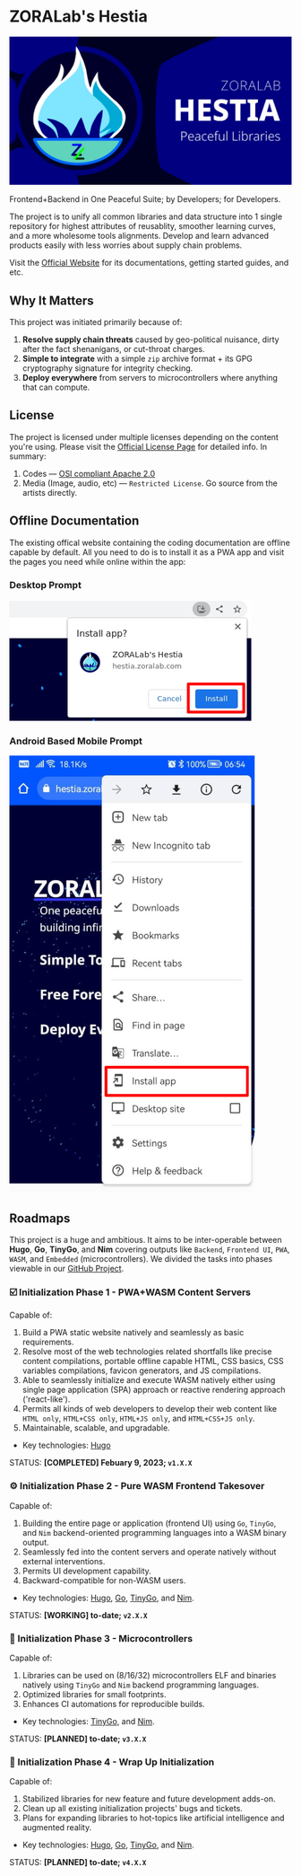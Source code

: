 # ZORALab's Hestia
[![Banner](artworks/logos/zoralab-hestia-1200x630.svg)](https://hestia.zoralab.com)

Frontend+Backend in One Peaceful Suite; by Developers; for Developers.

The project is to unify all common libraries and data structure into 1 single
repository for highest attributes of reusablity, smoother learning curves, and a
more wholesome tools alignments. Develop and learn advanced products easily with
less worries about supply chain problems.

Visit the [Official Website](https://hestia.zoralab.com) for its documentations,
getting started guides, and etc.




## Why It Matters
This project was initiated primarily because of:

1. **Resolve supply chain threats** caused by geo-political nuisance, dirty
   after the fact shenanigans, or cut-throat charges.
2. **Simple to integrate** with a simple `zip` archive format + its GPG
   cryptography signature for integrity checking.
3. **Deploy everywhere** from servers to microcontrollers where anything that
   can compute.



## License
The project is licensed under multiple licenses depending on the content you're
using. Please visit the
[Official License Page](https://hestia.zoralab.com/licenses) for detailed info.
In summary:

1. Codes — [OSI compliant Apache 2.0](https://opensource.org/license/apache-2-0/)
2. Media (Image, audio, etc) — `Restricted License`. Go source from the artists
   directly.




## Offline Documentation
The existing offical website containing the coding documentation are offline
capable by default. All you need to do is to install it as a PWA app and visit
the pages you need while online within the app:

### Desktop Prompt

![Desktop Install](artworks/screenshots/desktop-install.jpg)


### Android Based Mobile Prompt

![Mobile Install](artworks/screenshots/mobile-install.jpg)




## Roadmaps
This project is a huge and ambitious. It aims to be inter-operable between
**Hugo**, **Go**, **TinyGo**, and **Nim** covering outputs like `Backend`,
`Frontend UI`, `PWA`, `WASM`, and `Embedded` (microcontrollers). We divided the
tasks into phases viewable in our
[GitHub Project](https://github.com/orgs/ZORALab/projects/6).


### ☑️ Initialization Phase 1 - PWA+WASM Content Servers
Capable of:

1. Build a PWA static website natively and seamlessly as basic requirements.
2. Resolve most of the web technologies related shortfalls like precise content
   compilations, portable offline capable HTML, CSS basics, CSS variables
   compilations, favicon generators, and JS compilations.
3. Able to seamlessly initialize and execute WASM natively either using
   single page application (SPA) approach or reactive rendering approach
   ('react-like').
4. Permits all kinds of web developers to develop their web content like
   `HTML only`, `HTML+CSS only`, `HTML+JS only`, and `HTML+CSS+JS only`.
5. Maintainable, scalable, and upgradable.

* Key technologies: [Hugo](https://gohugo.io/)

STATUS: **[COMPLETED] Febuary 9, 2023; `v1.X.X`**


### ⚙️ Initialization Phase 2 - Pure WASM Frontend Takesover
Capable of:

1. Building the entire page or application (frontend UI) using `Go`, `TinyGo`,
   and `Nim` backend-oriented programming languages into a WASM binary output.
2. Seamlessly fed into the content servers and operate natively without external
   interventions.
3. Permits UI development capability.
4. Backward-compatible for non-WASM users.

* Key technologies: [Hugo](https://gohugo.io/), [Go](https://go.dev/),
  [TinyGo](https://tinygo.org/), and [Nim](https://nim-lang.org/).

STATUS: **[WORKING] to-date; `v2.X.X`**


### 🔖 Initialization Phase 3 - Microcontrollers
Capable of:

1. Libraries can be used on (8/16/32) microcontrollers ELF and binaries natively
   using `TinyGo` and `Nim` backend programming languages.
2. Optimized libraries for small footprints.
3. Enhances CI automations for reproducible builds.

* Key technologies: [TinyGo](https://tinygo.org/), and
  [Nim](https://nim-lang.org/).

STATUS: **[PLANNED] to-date; `v3.X.X`**


### 🔖 Initialization Phase 4 - Wrap Up Initialization
Capable of:

1. Stabilized libraries for new feature and future development adds-on.
2. Clean up all existing initialization projects' bugs and tickets.
3. Plans for expanding libraries to hot-topics like artificial intelligence and
   augmented reality.

* Key technologies: [Hugo](https://gohugo.io/), [Go](https://go.dev/),
  [TinyGo](https://tinygo.org/), and [Nim](https://nim-lang.org/).

STATUS: **[PLANNED] to-date; `v4.X.X`**
